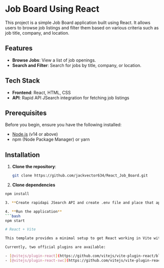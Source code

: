 # Job Board Using React

This project is a simple Job Board application built using React. It allows users to browse job listings and filter them based on various criteria such as job title, company, and location.

## Features

- **Browse Jobs**: View a list of job openings.
- **Search and Filter**: Search for jobs by title, company, or location.


## Tech Stack

- **Frontend**: React, HTML, CSS
- **API**:  Rapid API JSearch integration for fetching job listings

## Prerequisites

Before you begin, ensure you have the following installed:

- [Node.js](https://nodejs.org/) (v14 or above)
- npm (Node Package Manager) or yarn

## Installation

1. **Clone the repository**:

   ```bash
   git clone https://github.com/jackvector634/React_Job_Board.git

2. **Clone dependencies**
```bash
npm install

3. **Create rapidapi JSearch API and create .env file and place that api key here**

4. **Run the application**
```bash
npm start

# React + Vite

This template provides a minimal setup to get React working in Vite with HMR and some ESLint rules.

Currently, two official plugins are available:

- [@vitejs/plugin-react](https://github.com/vitejs/vite-plugin-react/blob/main/packages/plugin-react/README.md) uses [Babel](https://babeljs.io/) for Fast Refresh
- [@vitejs/plugin-react-swc](https://github.com/vitejs/vite-plugin-react-swc) uses [SWC](https://swc.rs/) for Fast Refresh
